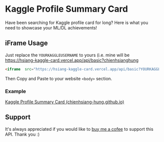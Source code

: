 # Kaggle Profile Summary Card
Have been searching for Kaggle profile card for long? Here is what you need to showcase your ML/DL achievements! 
## iFrame Usage
Just replace the `YOURKAGGLEUSERNAME` to yours (i.e. mine will be https://hsiang-kaggle-card.vercel.app/api/basic?chienhsianghung
```html
<iframe  src="https://hsiang-kaggle-card.vercel.app/api/basic?YOURKAGGLEUSERNAME"  title="W3Schools Free Online Web Tutorials"  width="100%"  height="300"  style="border:none; min-width: 800px;"></iframe>
```
Then Copy and Paste to your website `<body>` section.
### Example
[Kaggle Profile Summary Card (chienhsiang-hung.github.io)](https://chienhsiang-hung.github.io/kaggle-profile-summary-card/)
## Support
It's always appreciated if you would like to [buy me a cofee](https://ko-fi.com/chienhsianghung) to support this API. Thank you :)

